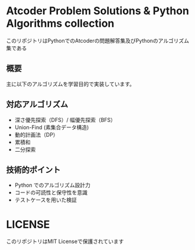 # Atcoder Problem Solutions & Python Algorithms collection
このリポジトリはPythonでのAtcoderの問題解答集及びPythonのアルゴリズム集である
## 概要
主に以下のアルゴリズムを学習目的で実装しています。

## 対応アルゴリズム
- 深さ優先探索（DFS）/ 幅優先探索（BFS）
- Union-Find (素集合データ構造)
- 動的計画法（DP）
- 累積和
- 二分探索

## 技術的ポイント
- Python でのアルゴリズム設計力
- コードの可読性と保守性を意識
- テストケースを用いた検証

# LICENSE
このリポジトリはMIT Licenseで保護されています
